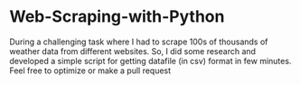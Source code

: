 # Web-Scraping-with-Python

During a challenging task where I had to scrape 100s of thousands of weather data from different websites. So, I did some research and developed a simple script for getting datafile (in csv) format in few minutes. 
Feel free to optimize or make a pull request 
